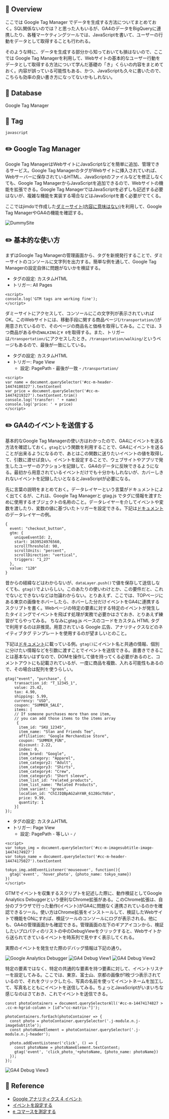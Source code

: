 ## :memo: Overview

ここでは Google Tag Manager でデータを生成する方法についてまとめておく。SQL関係ないのでは？と思った人もいるが、GA4のデータをBigQueryに連携したり、各種マーケティングツールでは、JavaScriptを書いて、ユーザーの行動をデータとして取得することも行われる。

そのような時に、データを生成する部分から知っておいても損はないので、ここでは Google Tag Managerを利用して、Webサイトの基本的なユーザー行動をデータとして取得する方法について学んだ基礎の「き」くらいの内容をまとめておく。内容が誤っている可能性もある、かつ、JavaScriptも久々に書いたので、こちらも効率の良い書き方になってないかもしれない。

## :floppy_disk: Database

Google Tag Manager

## :bookmark: Tag

`javascript`

## :pencil2: Google Tag Manager

Google Tag ManagerはWebサイトにJavaScriptなどを簡単に追加、管理できるサービス。Google Tag ManagerのタグがWebサイトに挿入されていれば、Webサーバーに保存されているHTML、JavaScriptのファイルなどを修正しなくても、Google Tag ManagerからJavaScriptを追加できるので、Webサイトの機能を拡張できる。Google Tag ManagerではJavaScriptを必ずしも記述する必要はないが、複雑な機能を実装する場合などはJavaScriptを書く必要がでてくる。

ここではjimdoで作成した[ダミーサイト(内容に意味はない)](https://tokyo2kyoto.jimdofree.com/)を利用して、Google Tag ManagerやGA4の機能を確認する。

![DummySite](https://github.com/SugiAki1989/sql_note/blob/main/image/p133-hover_photo0.png)

## :pencil2: 基本的な使い方

まずはGoogle Tag Managerの管理画面から、タグを新規発行することで、ダミーサイトのコンソールに文字列を出力する。簡単な例を通して、Google Tag Managerの設定自体に問題がないかを検証する。

- タグの設定: カスタムHTML
- トリガー: All Pages

```
<script>
console.log('GTM tags are working fine');
</script>
```

ダミーサイトにアクセスして、コンソールにこの文字列が表示されていればOK。このWebサイトには、移動手段に関する商品ページ(`/transportation/`)が用意されているので、そのページの商品名と価格を取得してみる。ここでは、3つ商品がある中の`WALKING`と`¥ 0`を取得する。また、トリガーは`/transportation/`にアクセスしたとき。`/transportation/walking/`というページもあるので、最後が一致にしている。

- タグの設定: カスタムHTML
- トリガー: Page View 
  - 設定: PagePath - 最後が一致 - `/transportation/`

```
<script>
var name = document.querySelector('#cc-m-header-14474180327').textContent
var price = document.querySelector('#cc-m-14474219327').textContent.trim()
console.log('transfer: ' + name)
console.log('price: ' + price)
</script>
```

## :pencil2: GA4のイベントを送信する

基本的なGoogle Tag Managerの使い方はわかったので、GA4にイベントを送る方法を確認しておく。`gtag`という関数を利用することで、GA4にイベントを送ることが出来るようになるので、あとはこの関数に送りたいイベントの値を取得して、引数に渡せば良い。イベントを設定することで、ウェブサイトやアプリで発生したユーザーのアクションを記録して、GA4のデータに反映できるようになる。最初から用意されているイベントだけでも十分かもしれないが、カバーしきれないイベントを記録したいとなるとJavaScriptが必要になる。

先に言葉の説明をまとめておく。データレイヤーという言葉がドキュメントによく出てくるが、これは、Google Tag Managerと gtag.js でタグに情報を渡すために使用するオブジェクトの名称のこと。データレイヤーを介してイベントや変数を渡したり、変数の値に基づいたトリガーを設定できる。下記は[ドキュメント](https://developers.google.com/tag-platform/tag-manager/datalayer?hl=ja)のデータレイヤーの例。

```
{
  event: "checkout_button",
  gtm: {
    uniqueEventId: 2,
    start: 1639524976560,
    scrollThreshold: 90,
    scrollUnits: "percent",
    scrollDirection: "vertical",
    triggers: "1_27"
  },
  value: "120"
}
```

昔からの経緯などはわからないが、`dataLayer.push()`で値を保存して送信しなくても、`gtag()`でよいらしい。このあたりの使いわけとか、この要件だと、これでないとできないなどは勿論わからない。とりあえず、ここでは、TOPページにある東京の画像をホバーしたら、ホバーした分だけイベントをGA4に連携するスクリプトを書く。Webページの特定の要素に対する特定のイベントが発生したタイミングでイベントを飛ばす処理が実務で必要かはさておき、とりあえず練習がてらやってみる。 ちなみにgtag.js ベースのコードをカスタム HTML タグで利用するのは非推奨。用意されている Google 広告、アナリティクスなどのネイティブタグ テンプレートを使用するのが望ましいとのこと。

下記は[ドキュメント](https://developers.google.com/analytics/devguides/collection/ga4/set-up-ecommerce?hl=ja)に載っている例。`gtag()`にイベント名と共通の情報、個別に分けたい情報などを引数に渡すことでイベントを送信できる。直書きできることは基本ないはずなので、DOMを操作して値を持ってくる必要があるのと、コメントアウトにも記載されているが、一度に商品を複数、入れる可能性もあるので、その場合は配列を使うらしい。

```
gtag("event", "purchase", {
    transaction_id: "T_12345_1",
    value: 25.42,
    tax: 4.90,
    shipping: 5.99,
    currency: "USD",
    coupon: "SUMMER_SALE",
    items: [
    // If someone purchases more than one item, 
    // you can add those items to the items array
     {
      item_id: "SKU_12345",
      item_name: "Stan and Friends Tee",
      affiliation: "Google Merchandise Store",
      coupon: "SUMMER_FUN",
      discount: 2.22,
      index: 0,
      item_brand: "Google",
      item_category: "Apparel",
      item_category2: "Adult",
      item_category3: "Shirts",
      item_category4: "Crew",
      item_category5: "Short sleeve",
      item_list_id: "related_products",
      item_list_name: "Related Products",
      item_variant: "green",
      location_id: "ChIJIQBpAG2ahYAR_6128GcTUEo",
      price: 9.99,
      quantity: 1
    }]
});
```

- タグの設定: カスタムHTML
- トリガー: Page View 
  - 設定: PagePath - 等しい - `/`

```
<script>
var tokyo_img = document.querySelector('#cc-m-imagesubtitle-image-14474174927')
var tokyo_name = document.querySelector('#cc-m-header-14474175027').textContent

tokyo_img.addEventListener('mouseover', function(){
  gtag('event', 'hover_photo', {photo_name: tokyo_name})
})
</script>
```

GTMでイベントを収集するスクリプトを記述した際に、動作検証としてGoogle Analytics Debuggerという便利なChrome拡張がある。このChrome拡張は、自分のブラウザで行った動作(イベント)がGA4に問題なく連携されているのかを確認できるツール。使い方はChrome拡張をインストールして、検証したWebサイトで機能をONにすれば、検証ツールのコンソールにログが表示される。他にも、GA4の管理画面かも確認できる。管理画面の左下のギアアイコンから、検証したいプロパティのリストの中のDebugViewをクリックすると、Webサイトから送られてきているイベントを時系列で見やすく表示してくれる。

実際のイベントを発生せた際のデバッグ情報は下記の通り。

![Google Analytics Debugger](https://github.com/SugiAki1989/sql_note/blob/main/image/p133-hover_photo2.png)
![GA4 Debug View1](https://github.com/SugiAki1989/sql_note/blob/main/image/p133-hover_photo1.png)
![GA4 Debug View2](https://github.com/SugiAki1989/sql_note/blob/main/image/p133-hover_photo3.png)

特定の要素ではなく、特定の共通的な要素を持つ要素に対して、イベントリスナーを設定してみる。ここでは、東京、富士山、京都の画像が1枚づつ表示されているので、それをクリックしたら、写真の名前を使ってイベントネームを加工して、写真名とともにイベントを送信してみる。ちょっとJavaScriptがいまいちな感じなのはさておき、これでイベントを送信できる。

```
const photoContainers = document.querySelectorAll('#cc-m-14474174827 > .cc-m-hgrid-column > [id^="cc-matrix-"]');

photoContainers.forEach(photoContainer => {
  const photo = photoContainer.querySelector('.j-module.n.j-imageSubtitle');
  const photoNameElement = photoContainer.querySelector('.j-module.n.j-header');
  
  photo.addEventListener('click', () => {
    const photoName = photoNameElement.textContent;
    gtag('event', 'click_photo_'+photoName, {photo_name: photoName})
  });
});
```

![GA4 Debug View3](https://github.com/SugiAki1989/sql_note/blob/main/image/p133-hover_photo4.png)

## :closed_book: Reference

- [Google アナリティクス 4 イベント](https://developers.google.com/gtagjs/reference/ga4-events?hl=ja#level_start)
- [イベントを設定する](https://developers.google.com/analytics/devguides/collection/ga4/events?hl=ja&client_type=gtm)
- [e コマースを測定する](https://developers.google.com/analytics/devguides/collection/ga4/ecommerce?client_type=gtag&sjid=18231440941452277038-AP&hl=ja#add_or_remove_an_item_from_a_shopping_cart)
